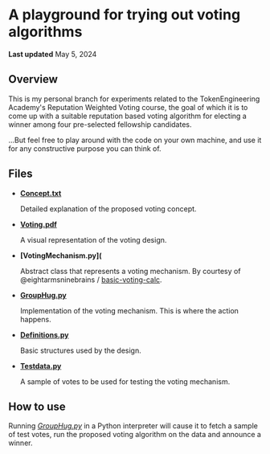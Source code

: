# A playground for trying out voting algorithms

**Last updated** May 5, 2024

## Overview

This is my personal branch for experiments related to the TokenEngineering Academy's Reputation Weighted Voting course, the goal of which it is to come up with a suitable reputation based voting algorithm for electing a winner among four pre-selected fellowship candidates.

...But feel free to play around with the code on your own machine, and use it for any constructive purpose you can think of. 


## Files

* **[Concept.txt](Concept.txt)**

  Detailed explanation of the proposed voting concept.

* **[Voting.pdf](Voting.pdf)**

  A visual representation of the voting design.

* **[VotingMechanism.py](**

  Abstract class that represents a voting mechanism.
  By courtesy of @eightarmsninebrains / [basic-voting-calc](https://github.com/eightarmsninebrains/basic-voting-calc).

* **[GroupHug.py](GroupHug.py)**

  Implementation of the voting mechanism. This is where the action happens.

* **[Definitions.py](Definitions.py)**

  Basic structures used by the design.

* **[Testdata.py](Testdata.py)**

  A sample of votes to be used for testing the voting mechanism.


## How to use

Running *[GroupHug.py](GroupHug.py)* in a Python interpreter will cause it to fetch a sample of test votes, run the proposed voting algorithm on the data and announce a winner.
